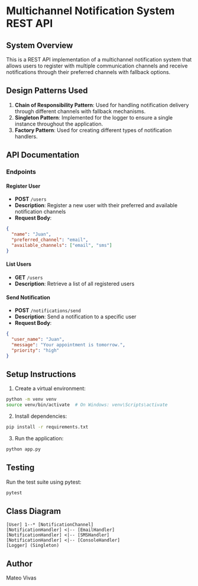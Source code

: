 # Multichannel Notification System REST API

## System Overview
This is a REST API implementation of a multichannel notification system that allows users to register with multiple communication channels and receive notifications through their preferred channels with fallback options.

## Design Patterns Used
1. **Chain of Responsibility Pattern**: Used for handling notification delivery through different channels with fallback mechanisms.
2. **Singleton Pattern**: Implemented for the logger to ensure a single instance throughout the application.
3. **Factory Pattern**: Used for creating different types of notification handlers.

## API Documentation

### Endpoints

#### Register User
- **POST** `/users`
- **Description**: Register a new user with their preferred and available notification channels
- **Request Body**:
```json
{
  "name": "Juan",
  "preferred_channel": "email",
  "available_channels": ["email", "sms"]
}
```

#### List Users
- **GET** `/users`
- **Description**: Retrieve a list of all registered users

#### Send Notification
- **POST** `/notifications/send`
- **Description**: Send a notification to a specific user
- **Request Body**:
```json
{
  "user_name": "Juan",
  "message": "Your appointment is tomorrow.",
  "priority": "high"
}
```

## Setup Instructions

1. Create a virtual environment:
```bash
python -m venv venv
source venv/bin/activate  # On Windows: venv\Scripts\activate
```

2. Install dependencies:
```bash
pip install -r requirements.txt
```

3. Run the application:
```bash
python app.py
```

## Testing
Run the test suite using pytest:
```bash
pytest
```

## Class Diagram
```
[User] 1--* [NotificationChannel]
[NotificationHandler] <|-- [EmailHandler]
[NotificationHandler] <|-- [SMSHandler]
[NotificationHandler] <|-- [ConsoleHandler]
[Logger] (Singleton)
```

## Author
Mateo Vivas 
